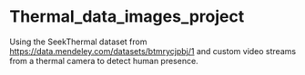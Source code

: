 # Thermal_data_images_project

Using the SeekThermal dataset from https://data.mendeley.com/datasets/btmrycjpbj/1 and custom video streams from a thermal camera to detect human presence.
